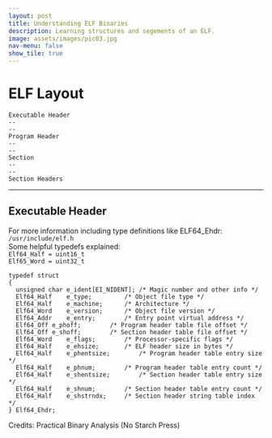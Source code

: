 ```yaml
---
layout: post
title: Understanding ELF Binaries
description: Learning structures and segements of an ELF.
image: assets/images/pic03.jpg
nav-menu: false
show_tile: true
---
```


# ELF Layout

~~~
Executable Header
--
--
Program Header
--
--
Section
--
--
Section Headers
~~~

---
## Executable Header

For more information including type definitions like ELF64_Ehdr:
`/usr/include/elf.h`  
Some helpful typedefs explained:  
`Elf64_Half = uint16_t`  
`Elf65_Word = uint32_t` 
```
typedef struct
{
  unsigned char	e_ident[EI_NIDENT];	/* Magic number and other info */
  Elf64_Half	e_type;			/* Object file type */
  Elf64_Half	e_machine;		/* Architecture */
  Elf64_Word	e_version;		/* Object file version */
  Elf64_Addr	e_entry;		/* Entry point virtual address */
  Elf64_Off	e_phoff;		/* Program header table file offset */
  Elf64_Off	e_shoff;		/* Section header table file offset */
  Elf64_Word	e_flags;		/* Processor-specific flags */
  Elf64_Half	e_ehsize;		/* ELF header size in bytes */
  Elf64_Half	e_phentsize;		/* Program header table entry size */
  Elf64_Half	e_phnum;		/* Program header table entry count */
  Elf64_Half	e_shentsize;		/* Section header table entry size */
  Elf64_Half	e_shnum;		/* Section header table entry count */
  Elf64_Half	e_shstrndx;		/* Section header string table index */
} Elf64_Ehdr;
```
  
Credits: Practical Binary Analysis (No Starch Press)
